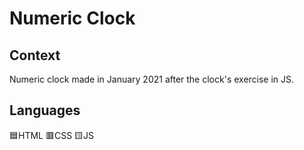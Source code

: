 # Numeric Clock

## Context
Numeric clock made in January 2021 after the clock's exercise in JS. 

## Languages
🟦HTML 🟥CSS 🟨JS
